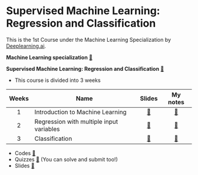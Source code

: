 # Supervised Machine Learning: Regression and Classification

This is the 1st Course under the Machine Learning Specialization by [Deeplearning.ai](https://www.deeplearning.ai/).

**Machine Learning specialization** [🔗](https://www.coursera.org/specializations/machine-learning-introduction)

**Supervised Machine Learning: Regression and Classification** [🔗](https://www.coursera.org/learn/machine-learning?specialization=machine-learning-introduction)

-   This course is divided into 3 weeks

| Weeks | Name                                     |                                       Slides                                       |                                 My notes                                 |
| :---: | ---------------------------------------- | :--------------------------------------------------------------------------------: | :----------------------------------------------------------------------: |
|   1   | Introduction to Machine Learning         |                 [🔗](./slides/Week%201%20-%20Intro%20to%20ML.pdf)                  |                 [🔗](./Week%201%20-%20Intro%20to%20ML/)                  |
|   2   | Regression with multiple input variables | [🔗](./slides/Week%202%20-%20Regression%20with%20multiple%20input%20variables.pdf) | [🔗](./Week%202%20-%20Regression%20with%20multiple%20input%20variables/) |
|   3   | Classification                           |                  [🔗](./slides/Week%203%20-%20Classification.pdf)                  |                  [🔗](./Week%203%20-%20Classification/)                  |

-   Codes [🔗](./codes/)
-   Quizzes [🔗](./quizzes/) (You can solve and submit too!)
-   Slides [🔗](./slides/)
